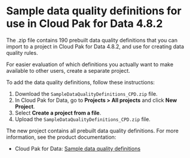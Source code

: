 # Sample data quality definitions for use in Cloud Pak for Data 4.8.2

The .zip file contains 190 prebuilt data quality definitions that you can import to a project in Cloud Pak for Data 4.8.2, and use for creating data quality rules.

For easier evaluation of which definitions you actually want to make available to other users, create a separate project.

To add the data quality definitions, follow these instructions:

1. Download the `SampleDataQualityDefinitions_CPD.zip` file.
1. In Cloud Pak for Data, go to **Projects > All projects** and click **New Project**.
1. Select **Create a project from a file**.
1. Upload the `SampleDataQualityDefinitions_CPD.zip` file.

The new project contains all prebuilt data quality definitions. For more information, see the product documentation:

- Cloud Pak for Data: [Sample data quality definitions](https://www.ibm.com/docs/SSQNUZ_4.8.x/wsj/quality/dq-definition-samples.html)
